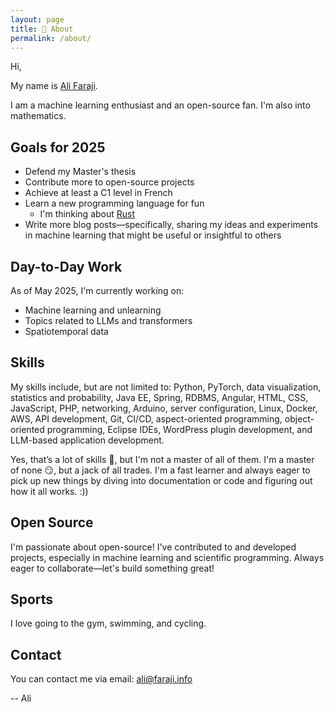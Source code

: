 ```yaml
---
layout: page
title: 👋 About
permalink: /about/
---
```


Hi,

My name is [Ali Faraji](https://faraji.info/).

I am a machine learning enthusiast and an open-source fan. I'm also into mathematics.

## Goals for 2025

- Defend my Master's thesis
- Contribute more to open-source projects
- Achieve at least a C1 level in French
- Learn a new programming language for fun
  - I'm thinking about [Rust](https://www.rust-lang.org/)
- Write more blog posts—specifically, sharing my ideas and experiments in machine learning that might be useful or insightful to others

## Day-to-Day Work

As of May 2025, I'm currently working on:

- Machine learning and unlearning  
- Topics related to LLMs and transformers  
- Spatiotemporal data

## Skills

My skills include, but are not limited to: Python, PyTorch, data visualization, statistics and probability, Java EE, Spring, RDBMS, Angular, HTML, CSS, JavaScript, PHP, networking, Arduino, server configuration, Linux, Docker, AWS, API development, Git, CI/CD, aspect-oriented programming, object-oriented programming, Eclipse IDEs, WordPress plugin development, and LLM-based application development.

Yes, that’s a lot of skills 🤯, but I'm not a master of all of them. I'm a master of none 😏, but a jack of all trades. I'm a fast learner and always eager to pick up new things by diving into documentation or code and figuring out how it all works. :))

## Open Source

I'm passionate about open-source! I've contributed to and developed projects, especially in machine learning and scientific programming. Always eager to collaborate—let's build something great!

## Sports

I love going to the gym, swimming, and cycling.

## Contact

You can contact me via email: [ali@faraji.info](mailto:ali@faraji.info)

-- Ali
